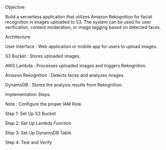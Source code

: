 Objective

Build a serverless application that utilizes Amazon Rekognition for facial recognition in images uploaded to S3. The system can be used for user verification, content moderation, or image tagging based on detected faces.


Architecture

User Interface : Web application or mobile app for users to upload images.

S3 Bucket : Stores uploaded images.

AWS Lambda : Processes uploaded images and triggers Rekognition.

Amazon Rekognition : Detects faces and analyzes images.

DynamoDB : Stores the analysis results from Rekognition.


Implementation Steps:


Note : Configure the proper IAM Role.

Step 1: Set Up S3 Bucket

Step 2: Set Up Lambda Function

Step 3: Set Up DynamoDB Table

Step 4: Test and Verify
